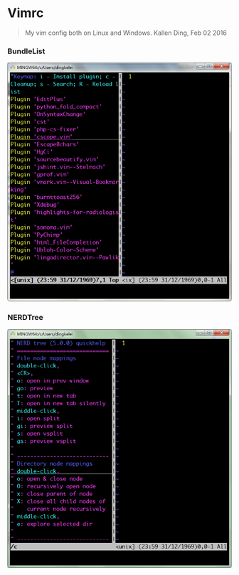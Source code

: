 # Vimrc
> My vim config both on Linux and Windows.
> Kallen Ding, Feb 02 2016

### BundleList 
![image](https://raw.githubusercontent.com/Keleir/IMGDB/master/Vimrc/BundleSearch.png "BundleList")

### NERDTree
![image](https://raw.githubusercontent.com/Keleir/IMGDB/master/Vimrc/NERDTree2.png "NERDTree")
